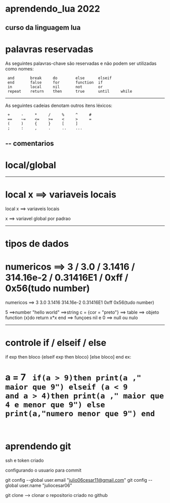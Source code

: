 # aprendendo_lua 2022
curso da linguagem lua
---------------------------------------------------
# palavras reservadas
As seguintes palavras-chave são reservadas e não podem ser utilizadas como nomes:

     and       break     do        else      elseif
     end       false     for       function  if
     in        local     nil       not       or
     repeat    return    then      true      until     while

-------------------------------------------------------------------------------------
As seguintes cadeias denotam outros itens léxicos:

     +     -     *     /     %     ^     #
     ==    ~=    <=    >=    <     >     =
     (     )     {     }     [     ]
     ;     :     ,     .     ..    ...



-- comentarios
-----------------------------------------------
# local/global
----------------------------------------

local x  ==> variaveis locais <br/>
=======
local x  ==> variaveis locais

x ==> variavel global por padrao

-----------------------------------------
# tipos de dados


numericos ==> 3 /  3.0 /  3.1416 /  314.16e-2 /  0.31416E1 /  0xff  / 0x56(tudo number)
=======
numericos ==> 3   3.0   3.1416   314.16e-2   0.31416E1   0xff   0x56(tudo number)


5                              ==>number
"hello world"                  ==>string
c = {cor = "preto"}            ==> table ==> objeto
function (x)do return x*x end  ==> funçoes
nil e 0                        ==> null ou nulo

-----------------------------------------

# controle if / elseif / else
if exp then bloco {elseif exp then bloco} [else bloco] end
ex: 

a = 7
<code>
if(a > 9)then
    print(a ," maior que 9")
  elseif (a < 9 and a > 4)then
    print(a ," maior que 4  e menor que  9")
  else
    print(a,"numero menor que 9")
end
=======
</code>


 



# aprendendo git

ssh e token criado

configurando o usuario para commit


git config --global user.email "julio06cesar11@gmail.com"
git config --global user.name "juliocesar06"


git clone --> clonar o repositorio criado no github




